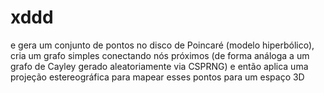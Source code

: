 # xddd
e gera um conjunto de pontos no disco de Poincaré (modelo hiperbólico), cria um grafo simples conectando nós próximos (de forma análoga a um grafo de Cayley gerado aleatoriamente via CSPRNG) e então aplica uma projeção estereográfica para mapear esses pontos para um espaço 3D
